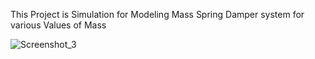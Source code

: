 This Project is Simulation for Modeling Mass Spring Damper system for various Values of Mass

![Screenshot_3](https://github.com/user-attachments/assets/6c69f30a-4090-47e2-9b5f-45ae6b825572)
